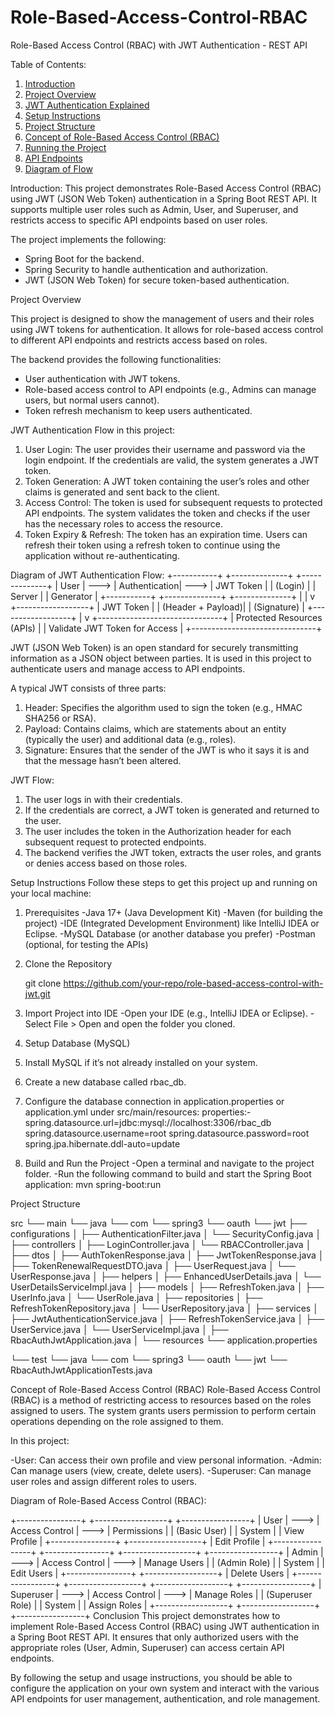 # Role-Based-Access-Control-RBAC
Role-Based Access Control (RBAC) with JWT Authentication - REST API

Table of Contents:
1. [Introduction](#introduction)
2. [Project Overview](#project-overview)
3. [JWT Authentication Explained](#jwt-authentication-explained)
4. [Setup Instructions](#setup-instructions)
5. [Project Structure](#project-structure)
6. [Concept of Role-Based Access Control (RBAC)](#concept-of-role-based-access-control-rbac)
7. [Running the Project](#running-the-project)
8. [API Endpoints](#api-endpoints)
9. [Diagram of Flow](#diagram-of-flow)

Introduction:
This project demonstrates Role-Based Access Control (RBAC) using JWT (JSON Web Token) authentication in a Spring Boot REST API. It supports multiple user roles such as Admin, User, and Superuser, and restricts access to specific API endpoints based on user roles.

The project implements the following:
- Spring Boot for the backend.
- Spring Security to handle authentication and authorization.
- JWT (JSON Web Token) for secure token-based authentication.

Project Overview

This project is designed to show the management of users and their roles using JWT tokens for authentication. It allows for role-based access control to different API endpoints and restricts access based on roles.

The backend provides the following functionalities:
- User authentication with JWT tokens.
- Role-based access control to API endpoints (e.g., Admins can manage users, but normal users cannot).
- Token refresh mechanism to keep users authenticated.

JWT Authentication Flow in this project:
1. User Login: The user provides their username and password via the login endpoint. If the credentials are valid, the system generates a JWT token.
2. Token Generation: A JWT token containing the user’s roles and other claims is generated and sent back to the client.
3. Access Control: The token is used for subsequent requests to protected API endpoints. The system validates the token and checks if the user has the necessary roles to access the resource.
4. Token Expiry & Refresh: The token has an expiration time. Users can refresh their token using a refresh token to continue using the application without re-authenticating.

Diagram of JWT Authentication Flow:
+-----------+          +--------------+          +--------------+
|  User     |   --->   |  Authentication|   --->   |  JWT Token   |
|  (Login)  |          |   Server      |          |  Generator   |
+-----------+          +--------------+          +--------------+
                                   |
                                   |
                                   v
                            +------------------+
                            |    JWT Token     |
                            |   (Header + Payload)|
                            |    (Signature)    |
                            +------------------+
                                   |
                                   v
                      +-------------------------------+
                      | Protected Resources (APIs)     |
                      |  Validate JWT Token for Access |
                      +-------------------------------+

JWT (JSON Web Token) is an open standard for securely transmitting information as a JSON object between parties. It is used in this project to authenticate users and manage access to API endpoints.

A typical JWT consists of three parts:

1. Header: Specifies the algorithm used to sign the token (e.g., HMAC SHA256 or RSA).
2. Payload: Contains claims, which are statements about an entity (typically the user) and additional data (e.g., roles).
3. Signature: Ensures that the sender of the JWT is who it says it is and that the message hasn’t been altered.

JWT Flow:
1. The user logs in with their credentials.
2. If the credentials are correct, a JWT token is generated and returned to the user.
3. The user includes the token in the Authorization header for each subsequent request to protected endpoints.
4. The backend verifies the JWT token, extracts the user roles, and grants or denies access based on those roles.

Setup Instructions
Follow these steps to get this project up and running on your local machine:

1. Prerequisites
-Java 17+ (Java Development Kit)
-Maven (for building the project)
-IDE (Integrated Development Environment) like IntelliJ IDEA or Eclipse.
-MySQL Database (or another database you prefer)
-Postman (optional, for testing the APIs)

2. Clone the Repository

	git clone https://github.com/your-repo/role-based-access-control-with-jwt.git

3. Import Project into IDE
-Open your IDE (e.g., IntelliJ IDEA or Eclipse).
-Select File > Open and open the folder you cloned.

4. Setup Database (MySQL)
1. Install MySQL if it’s not already installed on your system.
2. Create a new database called rbac_db.
3. Configure the database connection in application.properties or application.yml under src/main/resources:
properties:- 
spring.datasource.url=jdbc:mysql://localhost:3306/rbac_db
spring.datasource.username=root
spring.datasource.password=root
spring.jpa.hibernate.ddl-auto=update

5. Build and Run the Project
-Open a terminal and navigate to the project folder.
-Run the following command to build and start the Spring Boot application:
	mvn spring-boot:run

Project Structure

src
└── main
    └── java
        └── com
            └── spring3
                └── oauth
                    └── jwt
                        ├── configurations
                        │   ├── AuthenticationFilter.java
                        │   └── SecurityConfig.java
                        │
                        ├── controllers
                        │   ├── LoginController.java
                        │   └── RBACController.java
                        │
                        ├── dtos
                        │   ├── AuthTokenResponse.java
                        │   ├── JwtTokenResponse.java
                        │   ├── TokenRenewalRequestDTO.java
                        │   ├── UserRequest.java
                        │   └── UserResponse.java
                        │
                        ├── helpers
                        │   ├── EnhancedUserDetails.java
                        │   └── UserDetailsServiceImpl.java
                        │
                        ├── models
                        │   ├── RefreshToken.java
                        │   ├── UserInfo.java
                        │   └── UserRole.java
                        │
                        ├── repositories
                        │   ├── RefreshTokenRepository.java
                        │   └── UserRepository.java
                        │
                        ├── services
                        │   ├── JwtAuthenticationService.java
                        │   ├── RefreshTokenService.java
                        │   ├── UserService.java
                        │   └── UserServiceImpl.java
                        │
                        ├── RbacAuthJwtApplication.java
                        │
                        └── resources
                            └── application.properties
                            
└── test
    └── java
        └── com
            └── spring3
                └── oauth
                    └── jwt
                        └── RbacAuthJwtApplicationTests.java

Concept of Role-Based Access Control (RBAC)
Role-Based Access Control (RBAC) is a method of restricting access to resources based on the roles assigned to users. The system grants users permission to perform certain operations depending on the role assigned to them.

In this project:

-User: Can access their own profile and view personal information.
-Admin: Can manage users (view, create, delete users).
-Superuser: Can manage user roles and assign different roles to users.

Diagram of Role-Based Access Control (RBAC):

+----------------+          +------------------+          +-----------------+
|   User         |   --->   |  Access Control  |   --->   |   Permissions   |
| (Basic User)   |          |    System        |          |    View Profile |
+----------------+          +------------------+          |   Edit Profile  |
                                                            +-----------------+
+----------------+          +------------------+          +-----------------+
|   Admin        |   --->   |  Access Control  |   --->   |   Manage Users  |
|  (Admin Role)  |          |    System        |          |   Edit Users    |
+----------------+          +------------------+          |   Delete Users  |
                                                            +-----------------+
+------------------+        +------------------+          +-----------------+
|  Superuser       |   ---> |  Access Control  |   --->   |   Manage Roles  |
| (Superuser Role) |        |    System        |          |   Assign Roles  |
+------------------+        +------------------+          +-----------------+
Conclusion
This project demonstrates how to implement Role-Based Access Control (RBAC) using JWT authentication in a Spring Boot REST API. It ensures that only authorized users with the appropriate roles (User, Admin, Superuser) can access certain API endpoints.

By following the setup and usage instructions, you should be able to configure the application on your own system and interact with the various API endpoints for user management, authentication, and role management.
